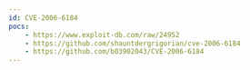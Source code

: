 ```yaml
---
id: CVE-2006-6184
pocs: 
    - https://www.exploit-db.com/raw/24952
    - https://github.com/shauntdergrigorian/cve-2006-6184
    - https://github.com/b03902043/CVE-2006-6184
---
```

